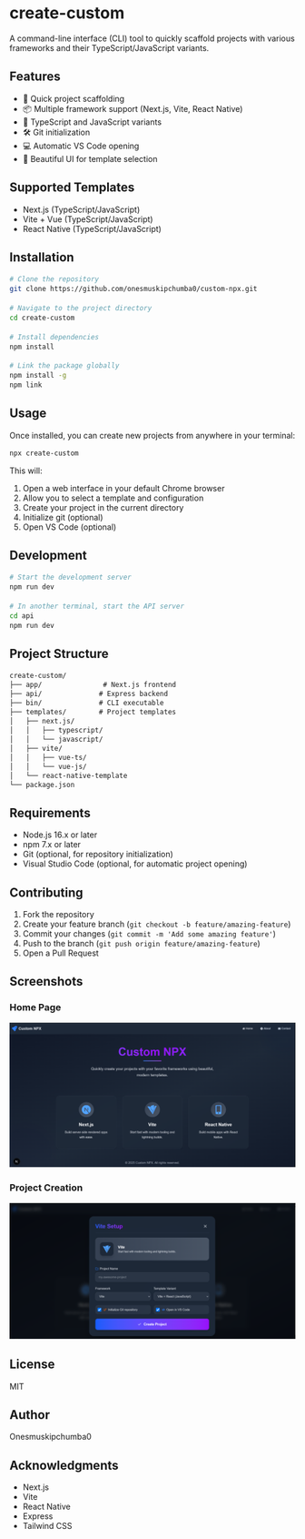 # create-custom

A command-line interface (CLI) tool to quickly scaffold projects with various frameworks and their TypeScript/JavaScript variants.

## Features

- 🚀 Quick project scaffolding
- 📦 Multiple framework support (Next.js, Vite, React Native)
- 🔄 TypeScript and JavaScript variants
- 🛠 Git initialization
- 💻 Automatic VS Code opening
- 🎨 Beautiful UI for template selection

## Supported Templates

- Next.js (TypeScript/JavaScript)
- Vite + Vue (TypeScript/JavaScript)
- React Native (TypeScript/JavaScript)

## Installation

```bash
# Clone the repository
git clone https://github.com/onesmuskipchumba0/custom-npx.git

# Navigate to the project directory
cd create-custom

# Install dependencies
npm install

# Link the package globally
npm install -g
npm link
```

## Usage

Once installed, you can create new projects from anywhere in your terminal:

```bash
npx create-custom
```

This will:
1. Open a web interface in your default Chrome browser
2. Allow you to select a template and configuration
3. Create your project in the current directory
4. Initialize git (optional)
5. Open VS Code (optional)

## Development

```bash
# Start the development server
npm run dev

# In another terminal, start the API server
cd api
npm run dev
```

## Project Structure

```
create-custom/
├── app/               # Next.js frontend
├── api/              # Express backend
├── bin/              # CLI executable
├── templates/        # Project templates
│   ├── next.js/
│   │   ├── typescript/
│   │   └── javascript/
│   ├── vite/
│   │   ├── vue-ts/
│   │   └── vue-js/
│   └── react-native-template
└── package.json
```

## Requirements

- Node.js 16.x or later
- npm 7.x or later
- Git (optional, for repository initialization)
- Visual Studio Code (optional, for automatic project opening)

## Contributing

1. Fork the repository
2. Create your feature branch (`git checkout -b feature/amazing-feature`)
3. Commit your changes (`git commit -m 'Add some amazing feature'`)
4. Push to the branch (`git push origin feature/amazing-feature`)
5. Open a Pull Request

## Screenshots

### Home Page
![Home Page](screenshots/1.png)

### Project Creation
![Project Creation Modal](screenshots/2.png)

## License

MIT

## Author

Onesmuskipchumba0

## Acknowledgments

- Next.js
- Vite
- React Native
- Express
- Tailwind CSS
